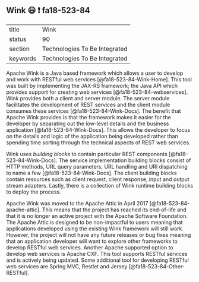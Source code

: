 ## Wink :smiley: :exclamation: fa18-523-84


|          |                               |
| -------- | ----------------------------- |
| title    | Wink                          | 
| status   | 90                            |
| section  | Technologies To Be Integrated |
| keywords | Technologies To Be Integrated |



Apache Wink is a Java based framework which allows a user to develop
and work with RESTful web services [@fa18-523-84-Wink-Home].  This tool
was built by implementing the JAX-RS framework; the Java API which
provides support for creating web services [@fa18-523-84-webservices].
Wink provides both a client and server module.  The server module
facilitates the development of REST services and the client module
consumes these services [@fa18-523-84-Wink-Docs]. The benefit that
Apache Wink provides is that the framework makes it easier for the
developer by separating out the low-level details and the business
application [@fa18-523-84-Wink-Docs].  This allows the developer to
focus on the details and logic of the application being developed
rather than spending time sorting through the technical aspects of
REST web services.

Wink uses *building blocks* to contain particular REST components
[@fa18-523-84-Wink-Docs].  The service implementation building blocks
consist of HTTP methods, URL query parameters, URL handling and URI
dispatching to name a few [@fa18-523-84-Wink-Docs].  The client
building blocks contain resources such as client request, client
response, input and output stream adapters.  Lastly, there is a
collection of Wink runtime building blocks to deploy the process.

Apache Wink was moved to the Apache Attic in April 2017
[@fa18-523-84-apache-attic].  This means that the project has reached
its end-of-life and that it is no longer an active project with the
Apache Software Foundation.  The Apache Attic is designed to be
non-impactful to users meaning that applications developed using the
existing Wink framework will still work.  However, the project will
not have any future releases or bug fixes meaning that an application
developer will want to explore other frameworks to develop RESTful web
services.  Another Apache supported option to develop web services is
Apache CXF.  This tool supports RESTful services and is actively being
updated.  Some additional tool for developing RESTful web services are
Spring MVC, Restlet and Jersey [@fa18-523-84-Other-RESTful].


